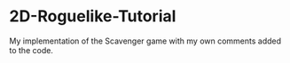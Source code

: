 # 2D-Roguelike-Tutorial
My implementation of the Scavenger game with my own comments added to the code.
